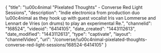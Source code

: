 {
    "title": "\u00c4nimal \"Pixelated Thoughts\" - Converse Red Light Sessions",
    "description": "Indie electronica from production duo \u00c4nimal as they hook up with guest vocalist Iris van Lommerse and Lennart de Vries (on drums) to play an experimental Re.",
    "channelid": "168524",
    "videoid": "6414105",
    "date_created": "1443112613",
    "date_modified": "1443112613",
    "type": "captivate",
    "layout": "channelVideo",
    "url": "\/converse\/\u00c4nimal-pixelated-thoughts-converse-red-light-sessions\/168524-6414105"
}